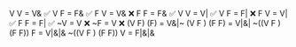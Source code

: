 V V = V& ✅
V F = F& ✅
F V = V& ❌
F F = F& ✅
V V = V| ✅
V F = F| ❌
F V = V| ✅
F F = F| ✅
~V = V  ❌
~F = V ❌
(V F) (F) = V&|~ 
(V F ) (F F) = V|&|
~((V F ) (F F)) F = V|&|&
~((V F ) (F F)) V = F|&|&
